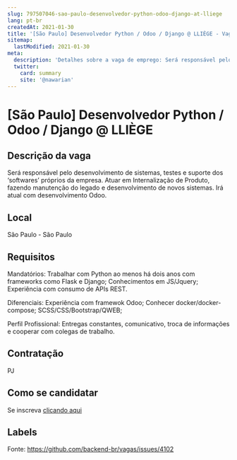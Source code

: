 ```yaml
---
slug: 797507046-sao-paulo-desenvolvedor-python-odoo-django-at-lliege
lang: pt-br
createdAt: 2021-01-30
title: '[São Paulo] Desenvolvedor Python / Odoo / Django @ LLIÈGE - Vaga de Emprego'
sitemap:
  lastModified: 2021-01-30
meta:
  description: 'Detalhes sobre a vaga de emprego: Será responsável pelo desenvolvimento de sistemas, testes e suporte dos ‘softwares’ próprios da empresa. Atuar em Internalização de Produto, fazendo manutenção do legado e desenvolvimento de novos sistemas. Irá atual com desenvolvimento Odoo.'
  twitter:
    card: summary
    site: '@nawarian'
---
```


# [São Paulo] Desenvolvedor Python / Odoo / Django @ LLIÈGE

## Descrição da vaga

Será responsável pelo desenvolvimento de sistemas, testes e suporte dos ‘softwares’ próprios da empresa. Atuar em Internalização de Produto, fazendo manutenção do legado e desenvolvimento de novos sistemas.
Irá atual com desenvolvimento Odoo.

## Local

São Paulo - São Paulo

## Requisitos

Mandatórios:
Trabalhar com Python ao menos há dois anos com frameworks como Flask e Django;
Conhecimentos em JS/Jquery;
Experiência com consumo de APIs REST.

Diferenciais:
Experiência com framewok Odoo;
Conhecer docker/docker-compose;
SCSS/CSS/Bootstrap/QWEB;

Perfil Profissional:
Entregas constantes, comunicativo, troca de informações e cooperar com colegas de trabalho.

## Contratação

PJ

## Como se candidatar

Se inscreva [clicando aqui](https://www.pyjobs.com.br/job/2031)

## Labels



Fonte: https://github.com/backend-br/vagas/issues/4102